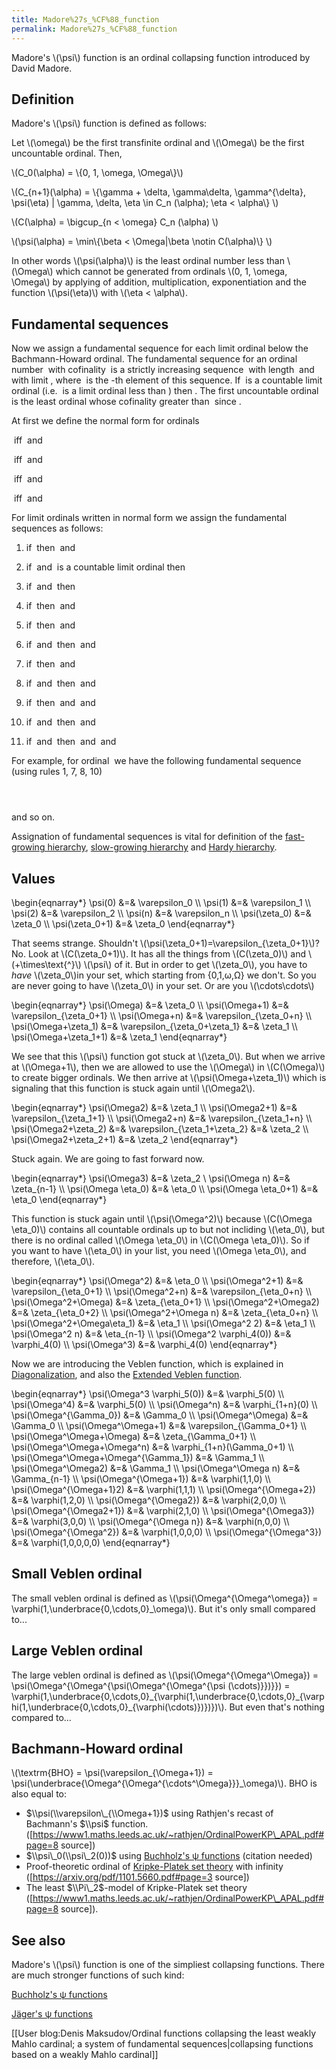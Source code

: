 ```yaml
---
title: Madore%27s_%CF%88_function
permalink: Madore%27s_%CF%88_function
---
```


Madore's \\(\\psi\\) function is an ordinal collapsing function introduced by David Madore.

## Definition
Madore's \\(\\psi\\) function is defined as follows:

Let \\(\\omega\\) be the first transfinite ordinal and \\(\\Omega\\) be the first uncountable ordinal. Then,

\\(C\_0(\\alpha) = \\{0, 1, \\omega, \\Omega\\}\\)

\\(C\_{n+1}(\\alpha) = \\{\\gamma + \\delta, \\gamma\\delta, \\gamma^{\\delta}, \\psi(\\eta) | \\gamma, \\delta, \\eta \\in C\_n (\\alpha); \\eta < \\alpha\\} \\)

\\(C(\\alpha) = \\bigcup\_{n < \\omega} C\_n (\\alpha) \\)

\\(\\psi(\\alpha) = \\min\\{\\beta < \\Omega|\\beta \\notin C(\\alpha)\\} \\)

In other words \\(\\psi(\\alpha)\\) is the least ordinal number less than \\(\\Omega\\) which cannot be generated from ordinals \\(0, 1, \\omega, \\Omega\\) by  applying of addition, multiplication, exponentiation and the function \\(\\psi(\\eta)\\) with \\(\\eta < \\alpha\\).

## Fundamental sequences

Now we assign a fundamental sequence for each limit ordinal below the Bachmann-Howard ordinal. The fundamental sequence for an ordinal number <math>\\alpha</math> with cofinality <math>\\text{cof}(\\alpha)=\\beta</math> is a strictly increasing sequence <math>(\\alpha[\\eta])\_{\\eta<\\beta}</math> with length <math>\\beta</math> and with limit <math>\\alpha</math>, where <math>\\alpha[\\eta]</math> is the <math>\\eta</math>-th element of this sequence. If <math>\\alpha</math> is a countable limit ordinal (i.e. <math>\\alpha</math> is a limit ordinal less than <math>\\Omega</math>) then <math>\\text{cof}(\\alpha)=\\omega</math>. The first uncountable ordinal <math>\\Omega</math> is the least ordinal whose cofinality greater than <math>\\omega</math> since <math>\\text{cof}(\\Omega)=\\Omega</math>.

At first we define the normal form for ordinals

<math>\\alpha=\_{NF}\\alpha\_1+\\alpha\_2+\\cdots+\\alpha\_n</math> iff <math>\\alpha=\\alpha\_1+\\alpha\_2+\\cdots+\\alpha\_n</math> and <math>\\alpha\_1\\geq\\alpha\_2\\geq\\cdots\\geq\\alpha\_n</math>

<math>\\alpha=\_{NF}\\omega^\\beta</math> iff <math>\\alpha=\\omega^\\beta</math> and <math>\\beta<\\alpha</math>

<math>\\alpha=\_{NF}\\Omega^\\beta\\gamma</math> iff <math>\\alpha=\\Omega^\\beta\\gamma</math> and <math>\\gamma<\\Omega</math>

<math>\\alpha=\_{NF}\\psi(\\beta)</math> iff <math>\\alpha=\\psi(\\beta)</math> and <math>\\beta\\in C(\\beta)</math>

For limit ordinals written in normal form we assign the fundamental sequences as follows:

1) if <math>\\alpha=\\alpha\_1+\\alpha\_2+\\cdots+\\alpha\_n</math> then <math>\\text{cof} (\\alpha)= \\text{cof} (\\alpha\_n)</math> and <math>\\alpha[\\eta]=\\alpha\_1+\\alpha\_2+\\cdots+(\\alpha\_n[\\eta])</math>

2) if <math>\\alpha=\\omega^\\beta</math> and <math>\\beta</math> is a countable limit ordinal then <math>\\alpha[n]=\\omega^{\\beta[n]}</math>

3) if <math>\\alpha=\\omega^\\beta</math> and <math>\\beta=\\gamma+1</math> then <math>\\alpha[n]=\\omega^\\gamma n</math>

4) if <math>\\alpha=\\psi(0)</math> then <math>\\alpha[0]=1</math> and  <math>\\alpha[n+1]=\\omega^{\\alpha[n]}</math>

5) if <math>\\alpha=\\psi(\\beta+1)</math> then <math>\\alpha[0]=\\psi(\\beta)+1</math> and  <math>\\alpha[n+1]=\\omega^{\\alpha[n]}</math>

6) if <math>\\alpha=\\Omega^{\\beta}\\gamma</math> and <math>\\text{cof} (\\gamma)=\\omega</math> then <math>\\text{cof} (\\alpha)= \\omega</math> and <math>\\alpha[\\eta]=\\Omega^{\\beta}(\\gamma[\\eta])</math>

7) if <math>\\alpha=\\Omega^{\\beta+1}(\\gamma+1)</math> then <math>\\text{cof} (\\alpha)=\\Omega </math> and <math>\\alpha[\\eta]=\\Omega^{\\beta+1}\\gamma+\\Omega^\\beta\\eta</math>

8) if <math>\\alpha=\\Omega^\\beta(\\gamma+1)</math> and <math>\\text{cof}(\\beta)\\geq\\omega</math> then <math>\\text{cof}(\\alpha)= \\text{cof}(\\beta)</math> and <math>\\alpha[\\eta]=\\Omega^\\beta\\gamma+\\Omega^{\\beta[\\eta]}</math>

9) if <math>\\alpha=\\varepsilon\_{\\Omega+1}</math> then <math>\\text{cof} (\\alpha)=\\omega</math> and <math>\\alpha[0]=1</math> and  <math>\\alpha[n+1]=\\Omega^{\\alpha[n]}</math>

10) if <math>\\alpha=\\psi(\\beta)</math> and <math>\\text{cof}(\\beta)=\\omega</math> then <math>\\text{cof} (\\alpha)=\\omega</math> and <math>\\alpha[n]=\\psi(\\beta[n])</math>

11) if <math>\\alpha=\\psi(\\beta)</math> and <math>\\text{cof}(\\beta)=\\Omega</math> then <math>\\text{cof} (\\alpha)=\\omega</math> and <math>\\alpha[0]=1</math> and  <math>\\alpha[n+1]=\\psi(\\beta[\\alpha[n]])</math>


For example, for ordinal <math>\\psi(\\Omega^{\\Omega^2+\\Omega3})</math>  we have the following fundamental sequence (using rules 1, 7, 8, 10)

<math>\\psi(\\Omega^{\\Omega^2+\\Omega3})[0]=1</math>

<math>\\psi(\\Omega^{\\Omega^2+\\Omega3})[1]=\\psi(\\Omega^{\\Omega^2+\\Omega2+1})</math>

<math>\\psi(\\Omega^{\\Omega^2+\\Omega3})[2]=\\psi(\\Omega^{\\Omega^2+\\Omega2+\\psi(\\Omega^{\\Omega^2+\\Omega2+1})})</math>

and so on.

Assignation of fundamental sequences is vital for definition of the [fast-growing hierarchy](Fast-growing_hierarchy "Fast-growing hierarchy"), [slow-growing hierarchy](Slow-growing_hierarchy "Slow-growing hierarchy") and [Hardy hierarchy](Hardy_hierarchy "Hardy hierarchy").

## Values
\\begin{eqnarray*} \\psi(0) &=& \\varepsilon\_0 \\\\
\\psi(1) &=& \\varepsilon\_1 \\\\
\\psi(2) &=& \\varepsilon\_2 \\\\
\\psi(n) &=& \\varepsilon\_n \\\\
\\psi(\\zeta\_0) &=& \\zeta\_0 \\\\
\\psi(\\zeta\_0+1) &=& \\zeta\_0
\\end{eqnarray*}

That seems strange. Shouldn't \\(\\psi(\\zeta\_0+1)=\\varepsilon\_{\\zeta\_0+1}\\)? No. Look at \\(C(\\zeta\_0+1)\\). It has all the things from \\(C(\\zeta\_0)\\) and \\(+\\times\\text{^}\\) \\(\\psi\\) of it. But in order to get \\(\\zeta\_0\\), you have to *have* \\(\\zeta\_0\\)in your set, which starting from {0,1,&omega;,&Omega;} we don't. So you are never going to have \\(\\zeta\_0\\) in your set. Or are you \\(\\cdots\\cdots\\)

\\begin{eqnarray*} \\psi(\\Omega) &=& \\zeta\_0 \\\\
\\psi(\\Omega+1) &=& \\varepsilon\_{\\zeta\_0+1} \\\\
\\psi(\\Omega+n) &=& \\varepsilon\_{\\zeta\_0+n} \\\\
\\psi(\\Omega+\\zeta\_1) &=& \\varepsilon\_{\\zeta\_0+\\zeta\_1} &=& \\zeta\_1 \\\\
\\psi(\\Omega+\\zeta\_1+1) &=& \\zeta\_1
\\end{eqnarray*}

We see that this \\(\\psi\\) function got stuck at \\(\\zeta\_0\\). But when we arrive at \\(\\Omega+1\\), then we are allowed to use the \\(\\Omega\\) in \\(C(\\Omega)\\) to create bigger ordinals. We then arrive at \\(\\psi(\\Omega+\\zeta\_1)\\) which is signaling that this function is stuck again until \\(\\Omega2\\).

\\begin{eqnarray*} \\psi(\\Omega2) &=& \\zeta\_1 \\\\
\\psi(\\Omega2+1) &=& \\varepsilon\_{\\zeta\_1+1} \\\\
\\psi(\\Omega2+n) &=& \\varepsilon\_{\\zeta\_1+n} \\\\
\\psi(\\Omega2+\\zeta\_2) &=& \\varepsilon\_{\\zeta\_1+\\zeta\_2} &=& \\zeta\_2 \\\\
\\psi(\\Omega2+\\zeta\_2+1) &=& \\zeta\_2
\\end{eqnarray*}

Stuck again. We are going to fast forward now.

\\begin{eqnarray*} \\psi(\\Omega3) &=& \\zeta\_2 \\
 \\psi(\\Omega n) &=& \\zeta\_{n-1} \\\\
\\psi(\\Omega \\eta\_0) &=& \\eta\_0 \\\\
\\psi(\\Omega \\eta\_0+1) &=& \\eta\_0
\\end{eqnarray*}

This function is stuck again until \\(\\psi(\\Omega^2)\\) because \\(C(\\Omega \\eta\_0)\\) contains all countable ordinals up to but not incliding \\(\\eta\_0\\), but there is no ordinal called \\(\\Omega \\eta\_0\\) in \\(C(\\Omega \\eta\_0)\\). So if you want to have \\(\\eta\_0\\) in your list, you need \\(\\Omega \\eta\_0\\), and therefore, \\(\\eta\_0\\).

\\begin{eqnarray*} \\psi(\\Omega^2) &=& \\eta\_0 \\\\
\\psi(\\Omega^2+1) &=& \\varepsilon\_{\\eta\_0+1} \\\\
\\psi(\\Omega^2+n) &=& \\varepsilon\_{\\eta\_0+n} \\\\
\\psi(\\Omega^2+\\Omega) &=& \\zeta\_{\\eta\_0+1} \\\\
\\psi(\\Omega^2+\\Omega2) &=& \\zeta\_{\\eta\_0+2} \\\\
\\psi(\\Omega^2+\\Omega n) &=& \\zeta\_{\\eta\_0+n} \\\\
\\psi(\\Omega^2+\\Omega\\eta\_1) &=& \\eta\_1 \\\\
\\psi(\\Omega^2 2) &=& \\eta\_1 \\\\
\\psi(\\Omega^2 n) &=& \\eta\_{n-1} \\\\
\\psi(\\Omega^2 \\varphi\_4(0)) &=& \\varphi\_4(0) \\\\
\\psi(\\Omega^3) &=& \\varphi\_4(0)
\\end{eqnarray*}

Now we are introducing the Veblen function, which is explained in [Diagonalization](Diagonalization "Diagonalization"), and also the [Extended Veblen function](Extended_Veblen_function "Extended Veblen function").

\\begin{eqnarray*} \\psi(\\Omega^3 \\varphi\_5(0)) &=& \\varphi\_5(0) \\\\
\\psi(\\Omega^4) &=& \\varphi\_5(0) \\\\
\\psi(\\Omega^n) &=& \\varphi\_{1+n}(0) \\\\
\\psi(\\Omega^{\\Gamma\_0}) &=& \\Gamma\_0 \\\\
\\psi(\\Omega^\\Omega) &=& \\Gamma\_0 \\\\
\\psi(\\Omega^\\Omega+1) &=& \\varepsilon\_{\\Gamma\_0+1} \\\\
\\psi(\\Omega^\\Omega+\\Omega) &=& \\zeta\_{\\Gamma\_0+1} \\\\
\\psi(\\Omega^\\Omega+\\Omega^n) &=& \\varphi\_{1+n}(\\Gamma\_0+1) \\\\
\\psi(\\Omega^\\Omega+\\Omega^{\\Gamma\_1}) &=& \\Gamma\_1 \\\\
\\psi(\\Omega^\\Omega2) &=& \\Gamma\_1 \\\\
\\psi(\\Omega^\\Omega n) &=& \\Gamma\_{n-1} \\\\
\\psi(\\Omega^{\\Omega+1}) &=& \\varphi(1,1,0) \\\\
\\psi(\\Omega^{\\Omega+1}2) &=& \\varphi(1,1,1) \\\\
\\psi(\\Omega^{\\Omega+2}) &=& \\varphi(1,2,0) \\\\
\\psi(\\Omega^{\\Omega2}) &=& \\varphi(2,0,0) \\\\
\\psi(\\Omega^{\\Omega2+1}) &=& \\varphi(2,1,0) \\\\
\\psi(\\Omega^{\\Omega3}) &=& \\varphi(3,0,0) \\\\
\\psi(\\Omega^{\\Omega n}) &=& \\varphi(n,0,0) \\\\
\\psi(\\Omega^{\\Omega^2}) &=& \\varphi(1,0,0,0) \\\\
\\psi(\\Omega^{\\Omega^3}) &=& \\varphi(1,0,0,0,0)
\\end{eqnarray*}

## Small Veblen ordinal

The small veblen ordinal is defined as \\(\\psi(\\Omega^{\\Omega^\\omega}) = \\varphi(1,\\underbrace{0,\\cdots,0}\_\\omega)\\). But it's only small compared to...

## Large Veblen ordinal

The large veblen ordinal is defined as \\(\\psi(\\Omega^{\\Omega^\\Omega}) = \\psi(\\Omega^{\\Omega^{\\psi(\\Omega^{\\Omega^{\\psi (\\cdots)}})}}) = \\varphi(1,\\underbrace{0,\\cdots,0}\_{\\varphi(1,\\underbrace{0,\\cdots,0}\_{\\varphi(1,\\underbrace{0,\\cdots,0}\_{\\varphi(\\cdots)})})})\\). But even that's nothing compared to...

## Bachmann-Howard ordinal

\\(\\textrm{BHO} = \\psi(\\varepsilon\_{\\Omega+1}) = \\psi(\\underbrace{\\Omega^{\\Omega^{\\cdots^\\Omega}}}\_\\omega)\\). BHO is also equal to:
-   $\\psi(\\varepsilon\_{\\Omega+1})$ using Rathjen's recast of Bachmann's $\\psi$ function. ([https://www1.maths.leeds.ac.uk/~rathjen/OrdinalPowerKP\_APAL.pdf#page=8 source])
-   $\\psi\_0(\\psi\_2(0))$ using [Buchholz's ψ functions](Buchholz's_ψ_functions "Buchholz's ψ functions") (citation needed)
-   Proof-theoretic ordinal of [Kripke-Platek set theory](Kripke-Platek "Kripke-Platek") with infinity ([https://arxiv.org/pdf/1101.5660.pdf#page=3 source])
-   The least $\\Pi\_2$-model of Kripke-Platek set theory ([https://www1.maths.leeds.ac.uk/~rathjen/OrdinalPowerKP\_APAL.pdf#page=8 source]).

## See also

Madore's \\(\\psi\\) function is one of the simpliest collapsing functions. There are much stronger functions of such kind:

[Buchholz's ψ functions](Buchholz's_ψ_functions "Buchholz's ψ functions")

[Jäger's ψ functions](Jäger's_collapsing_functions_and_ρ-inaccessible_ordinals "Jäger's collapsing functions and ρ-inaccessible ordinals")

[[User blog:Denis Maksudov/Ordinal functions collapsing the least weakly Mahlo cardinal; a system of fundamental sequences‏‎|collapsing functions based on a weakly Mahlo cardinal]]